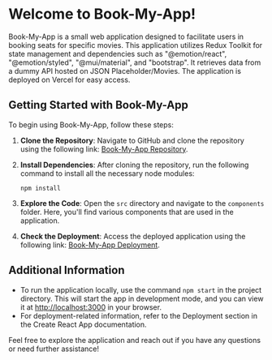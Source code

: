 # Welcome to Book-My-App!

Book-My-App is a small web application designed to facilitate users in booking seats for specific movies. This application utilizes Redux Toolkit for state management and dependencies such as "@emotion/react", "@emotion/styled", "@mui/material", and "bootstrap". It retrieves data from a dummy API hosted on JSON Placeholder/Movies. The application is deployed on Vercel for easy access.

## Getting Started with Book-My-App

To begin using Book-My-App, follow these steps:

1. **Clone the Repository**:
   Navigate to GitHub and clone the repository using the following link: [Book-My-App Repository](https://github.com/NAVEED476/movie-booking-app.git).

2. **Install Dependencies**:
   After cloning the repository, run the following command to install all the necessary node modules:
   ```
   npm install
   ```

3. **Explore the Code**:
   Open the `src` directory and navigate to the `components` folder. Here, you'll find various components that are used in the application.

4. **Check the Deployment**:
   Access the deployed application using the following link: [Book-My-App Deployment](https://movie-booking-app-coral.vercel.app/).

## Additional Information

- To run the application locally, use the command `npm start` in the project directory. This will start the app in development mode, and you can view it at [http://localhost:3000](http://localhost:3000) in your browser.
- For deployment-related information, refer to the Deployment section in the Create React App documentation.

Feel free to explore the application and reach out if you have any questions or need further assistance!